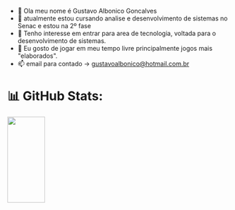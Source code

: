 - 👋 Ola meu nome é Gustavo Albonico Goncalves
- 🌱 atualmente estou cursando analise e desenvolvimento de sistemas no Senac e estou na 2º fase
- 👀 Tenho interesse em entrar para area de tecnologia, voltada para o desenvolvimento de sistemas.
- 💞️ Eu gosto de jogar em meu tempo livre principalmente jogos mais "elaborados".
- 📫 email para contado -> gustavoalbonico@hotmail.com.br

# 📊 GitHub Stats:
<div>  
<!--   <img width="49%" height="195px" src="https://github-readme-stats.vercel.app/api?username=juliatibes&show_icons=true&count_private=true&hide_border=true&title_color=00bfbf&icon_color=00bfbf&text_color=c9d1d9&bg_color=0d1117" alt="Julia Tibes github stats" />  -->
<img width="41%" height="195px" src="https://github-readme-stats.vercel.app/api/top-langs/?username=GustavoAlbonico&layout=compact&hide_border=true&title_color=00bfbf&text_color=00bfbf&bg_color=0d1117" />
</div>
